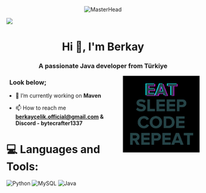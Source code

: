 
<p align="center">
  <img src="https://www.meme-arsenal.com/memes/3cbf0268119c32c64ec6571758b34455.jpg" alt="MasterHead">
</p>

![](https://komarev.com/ghpvc/?username=bytecrafter1337&color=blue)
<h1 align="center">Hi 👋, I'm Berkay</h1>
<h3 align="center">A passionate Java developer from Türkiye</h3>
<img src="https://github.com/CagatayAkkas/CagatayAkkas/blob/main/img/EatSleepCodeRepeat.gif" alt="Coding" width=200 height=200 align="right">


<h3 align="left">&nbsp; Look below;</h3>

- 🔭 I’m currently working on **Maven**

- 📫 How to reach me **berkaycelik.official@gmail.com & Discord - bytecrafter1337**

<!--
<details>
  <summary>:zap: GitHub Stats</summary> 
-->
# 💻 Languages and Tools:
![Python](https://img.shields.io/badge/python-3670A0?style=for-the-badge&logo=python&logoColor=ffdd54)
![MySQL](https://img.shields.io/badge/mysql-%2300f.svg?style=for-the-badge&logo=mysql&logoColor=white)
![Java](https://img.shields.io/badge/java-%23ED8B00.svg?style=for-the-badge&logo=java&logoColor=white)
